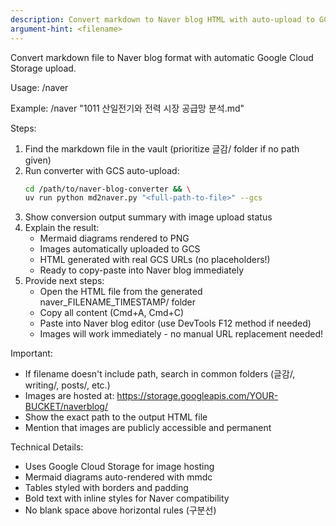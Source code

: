 ```yaml
---
description: Convert markdown to Naver blog HTML with auto-upload to GCS
argument-hint: <filename>
---
```


Convert markdown file to Naver blog format with automatic Google Cloud Storage upload.

Usage: /naver <filename>

Example: /naver "1011 산일전기와 전력 시장 공급망 분석.md"

Steps:
1. Find the markdown file in the vault (prioritize 글감/ folder if no path given)
2. Run converter with GCS auto-upload:
   ```bash
   cd /path/to/naver-blog-converter && \
   uv run python md2naver.py "<full-path-to-file>" --gcs
   ```
3. Show conversion output summary with image upload status
4. Explain the result:
   - Mermaid diagrams rendered to PNG
   - Images automatically uploaded to GCS
   - HTML generated with real GCS URLs (no placeholders!)
   - Ready to copy-paste into Naver blog immediately
5. Provide next steps:
   - Open the HTML file from the generated naver_FILENAME_TIMESTAMP/ folder
   - Copy all content (Cmd+A, Cmd+C)
   - Paste into Naver blog editor (use DevTools F12 method if needed)
   - Images will work immediately - no manual URL replacement needed!

Important:
- If filename doesn't include path, search in common folders (글감/, writing/, posts/, etc.)
- Images are hosted at: https://storage.googleapis.com/YOUR-BUCKET/naverblog/
- Show the exact path to the output HTML file
- Mention that images are publicly accessible and permanent

Technical Details:
- Uses Google Cloud Storage for image hosting
- Mermaid diagrams auto-rendered with mmdc
- Tables styled with borders and padding
- Bold text with inline styles for Naver compatibility
- No blank space above horizontal rules (구분선)
